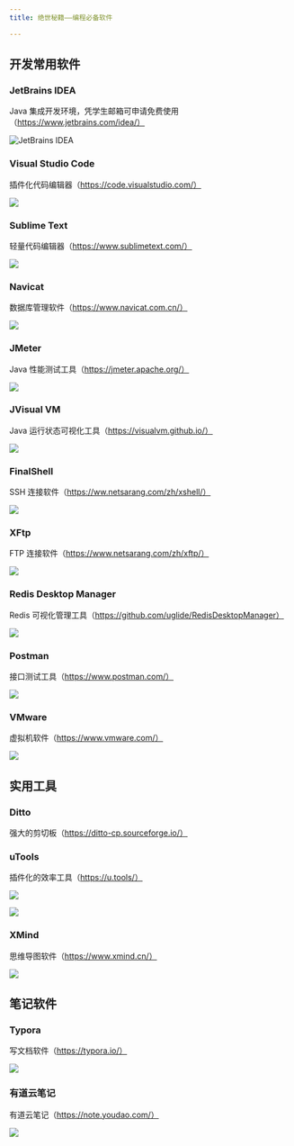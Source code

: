 ```yaml
---
title: 绝世秘籍——编程必备软件

---
```

## 开发常用软件

### JetBrains IDEA

Java 集成开发环境，凭学生邮箱可申请免费使用（https://www.jetbrains.com/idea/）

![JetBrains IDEA](https://cdn.jsdelivr.net/gh/hongxiaCoder/Pictures@master/20230901162618.png)

### Visual Studio Code

插件化代码编辑器（https://code.visualstudio.com/）

![](https://cdn.jsdelivr.net/gh/hongxiaCoder/Pictures@master/20230901162745.png)

### Sublime Text

轻量代码编辑器（https://www.sublimetext.com/）

![](https://cdn.jsdelivr.net/gh/hongxiaCoder/Pictures@master/20230901162818.png)

### Navicat

数据库管理软件（https://www.navicat.com.cn/）

![](https://cdn.jsdelivr.net/gh/hongxiaCoder/Pictures@master/20230901162852.png)

### JMeter

Java 性能测试工具（https://jmeter.apache.org/）

![](https://cdn.jsdelivr.net/gh/hongxiaCoder/Pictures@master/20230901163221.png)

### JVisual VM

Java 运行状态可视化工具（https://visualvm.github.io/）

![](https://cdn.jsdelivr.net/gh/hongxiaCoder/Pictures@master/20230901163327.png)

### FinalShell

SSH 连接软件（https://ww.netsarang.com/zh/xshell/）

![](https://cdn.jsdelivr.net/gh/hongxiaCoder/Pictures@master/20230906165608.png)

### XFtp

FTP 连接软件（https://www.netsarang.com/zh/xftp/）

![](https://cdn.jsdelivr.net/gh/hongxiaCoder/Pictures@master/20230901163447.png)

### Redis Desktop Manager

Redis 可视化管理工具（https://github.com/uglide/RedisDesktopManager）

![](https://cdn.jsdelivr.net/gh/hongxiaCoder/Pictures@master/20230906165705.png)

### Postman

接口测试工具（https://www.postman.com/）

![](https://cdn.jsdelivr.net/gh/hongxiaCoder/Pictures@master/20230901163013.png)

### VMware

虚拟机软件（https://www.vmware.com/）

![](https://cdn.jsdelivr.net/gh/hongxiaCoder/Pictures@master/20230901163541.png)

## 实用工具

### Ditto

强大的剪切板（https://ditto-cp.sourceforge.io/）

### uTools

插件化的效率工具（https://u.tools/）

![](https://cdn.jsdelivr.net/gh/hongxiaCoder/Pictures@master/20230901163701.png)

![](https://cdn.jsdelivr.net/gh/hongxiaCoder/Pictures@master/20230901163716.png)

### XMind

思维导图软件（https://www.xmind.cn/）

![](https://cdn.jsdelivr.net/gh/hongxiaCoder/Pictures@master/20230901163804.png)



## 笔记软件

### Typora

写文档软件（https://typora.io/）

![](https://cdn.jsdelivr.net/gh/hongxiaCoder/Pictures@master/20230901163950.png)

### 有道云笔记

有道云笔记（https://note.youdao.com/）

![](https://cdn.jsdelivr.net/gh/hongxiaCoder/Pictures@master/20230901164051.png)